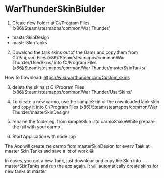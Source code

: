 # WarThunderSkinBiulder

1. Create new Folder at
C:/Program Files (x86)/Steam/steamapps/common/War Thunder/
- masterSkinDesign
- masterSkinTanks

2. Download the tank skins out of the Game and copy them from
C:/Program Files (x86)/Steam/steamapps/common/War Thunder/UserSkins/
into 
C:/Program Files (x86)/Steam/steamapps/common/War Thunder/masterSkinTanks/

How to Download: https://wiki.warthunder.com/Custom_skins

3. delete the skins at
C:/Program Files (x86)/Steam/steamapps/common/War Thunder/UserSkins/

4. To create a new carmo, use the sampleSkin or the downloaded tank skin and copy it into 
C:/Program Files (x86)/Steam/steamapps/common/War Thunder/masterSkinDesign/

5. rename the folder eg. from sampleSkin into carmoSnakeWhite prepare the fail with your carmo

6. Start Application with node app

The App will create the carmo from masterSkinDesign for every Tank at master Skin Tanks and save a lot of work 😁 

In cases, you got a new Tank, just download and copy the Skin into masterSkinTanks and run the app again. It will automatically create skins for new tanks at master 


